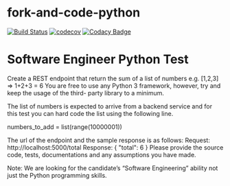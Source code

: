 # fork-and-code-python


[![Build Status](https://travis-ci.org/dev-11/fork-and-code-python.svg?branch=master)](https://travis-ci.org/dev-11/fork-and-code-python)
[![codecov](https://codecov.io/gh/dev-11/fork-and-code-python/branch/master/graph/badge.svg)](https://codecov.io/gh/dev-11/fork-and-code-python)
[![Codacy Badge](https://api.codacy.com/project/badge/Grade/4ea99c7790714259a2339d92c50e3c1d)](https://www.codacy.com/manual/dev-11/fork-and-code-python?utm_source=github.com&amp;utm_medium=referral&amp;utm_content=dev-11/fork-and-code-python&amp;utm_campaign=Badge_Grade)

# Software Engineer Python Test


Create a REST endpoint that return the sum of a list of numbers e.g. [1,2,3] => 1+2+3 = 6 You are free to use any Python 3 framework, however, try and keep the usage of the third- party library to a minimum.


The list of numbers is expected to arrive from a backend service and for this test you can hard code the list using the following line.

numbers_to_add = list(range(10000001))

The url of the endpoint and the sample response is as follows: Request: http://localhost:5000/total
Response:
{
"total": 6
}
Please provide the source code, tests, documentations and any assumptions you have made.


Note: We are looking for the candidate’s “Software Engineering” ability not just the Python programming skills.
